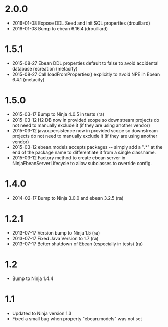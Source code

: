 2.0.0
=====

 * 2016-01-08 Expose DDL Seed and Init SQL properties (drouillard)
 * 2016-01-08 Bump to ebean 6.16.4 (drouillard)

1.5.1
=====

 * 2015-08-27 Ebean DDL properties default to false to avoid accidental database recreation (metacity)
 * 2015-08-27 Call loadFromProperties() explicitly to avoid NPE in Ebean 6.4.1 (metacity)

1.5.0
=====

 * 2015-03-17 Bump to Ninja 4.0.5 in tests (ra) 
 * 2015-03-12 H2 DB now in provided scope so downstream projects do not need to manually
   exclude it (if they are using another vendor)
 * 2015-03-12 javax.persistence now in provided scope so downstream projects do not need to manually
   exclude it (if they are using another vendor)
 * 2015-03-12 ebean.models accepts packages -- simply add a ".*" at the end of the package
   name to differentiate it from a single classname.
 * 2015-03-12 Factory method to create ebean server in NinjaEbeanServerLifecycle
   to allow subclasses to override config.

1.4.0
=====

 * 2014-02-17 Bump to Ninja 3.0.0 and ebean 3.2.5 (ra)

1.2.1
=====

 * 2013-07-17 Version bump to Ninja 1.5 (ra)
 * 2013-07-17 Fixed Java Version to 1.7 (ra)
 * 2013-07-17 Better shutdown of Ebean (especially in tests) (ra)
 
 
1.2
===

 * Bump to Ninja 1.4.4

1.1
===

 * Updated to Ninja version 1.3
 * Fixed a small bug when property "ebean.models" was not set

